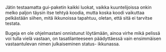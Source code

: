 Jätin testaamatta gui-paketin kaikki luokat, vaikka kuuntelijoissa onkin 
melko paljon täysin itse tehtyä koodia, mutta koska koodi vaikuttaa
pelkästään siihen, mitä ikkunoissa tapahtuu, oletan, että sitä ei tarvitse
testata. 

Bugeja en ole ohjelmastani onnistunut löytämään, ainoa virhe mikä pelissä
voi tulla vielä vastaan, on tasatilanteeseen päädyttäessä vain ensimmäisen
vastaantulevan nimen julkaiseminen status- ikkunassa.
